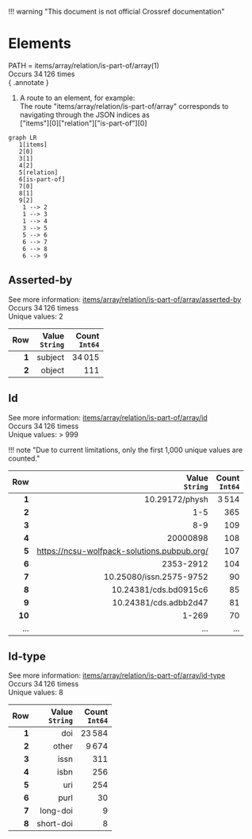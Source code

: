 !!! warning "This document is not official Crossref documentation"
# Elements
PATH = items/array/relation/is-part-of/array(1)  
Occurs 34 126 times  
{ .annotate }

1. A route to an element, for example:  
   The route "items/array/relation/is-part-of/array" corresponds to navigating through the JSON indices as  
   ["items"][0]["relation"]["is-part-of"][0]  

```mermaid
graph LR
   1[items]
   2[0]
   3[1]
   4[2]
   5[relation]
   6[is-part-of]
   7[0]
   8[1]
   9[2]
    1 --> 2
    1 --> 3
    1 --> 4
    3 --> 5
    5 --> 6
    6 --> 7
    6 --> 8
    6 --> 9
```


## Asserted-by
See more information: [items/array/relation/is-part-of/array/asserted-by](asserted-by/index.md)  
Occurs 34 126 timess  
Unique values: 2  

| **Row** | **Value**<br>`String` | **Count**<br>`Int64` |
|--------:|----------------------:|---------------------:|
| **1**   | subject               | 34 015               |
| **2**   | object                | 111                  |

## Id
See more information: [items/array/relation/is-part-of/array/id](id/index.md)  
Occurs 34 126 timess  
Unique values: > 999  

!!! note "Due to current limitations, only the first 1,000 unique values are counted."

| **Row** | **Value**<br>`String`                       | **Count**<br>`Int64` |
|--------:|--------------------------------------------:|---------------------:|
| **1**   | 10.29172/physh                              | 3 514                |
| **2**   | 1-5                                         | 365                  |
| **3**   | 8-9                                         | 109                  |
| **4**   | 20000898                                    | 108                  |
| **5**   | https://ncsu-wolfpack-solutions.pubpub.org/ | 107                  |
| **6**   | 2353-2912                                   | 104                  |
| **7**   | 10.25080/issn.2575-9752                     | 90                   |
| **8**   | 10.24381/cds.bd0915c6                       | 85                   |
| **9**   | 10.24381/cds.adbb2d47                       | 81                   |
| **10**  | 1-269                                       | 70                   |
| ... | ... | ... |

## Id-type
See more information: [items/array/relation/is-part-of/array/id-type](id-type/index.md)  
Occurs 34 126 timess  
Unique values: 8  

| **Row** | **Value**<br>`String` | **Count**<br>`Int64` |
|--------:|----------------------:|---------------------:|
| **1**   | doi                   | 23 584               |
| **2**   | other                 | 9 674                |
| **3**   | issn                  | 311                  |
| **4**   | isbn                  | 256                  |
| **5**   | uri                   | 254                  |
| **6**   | purl                  | 30                   |
| **7**   | long-doi              | 9                    |
| **8**   | short-doi             | 8                    |

